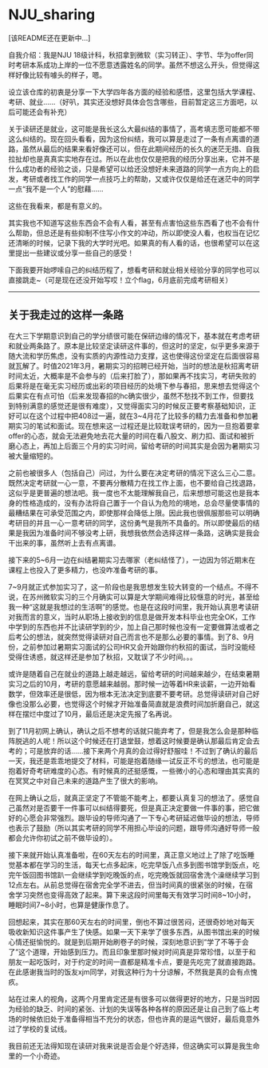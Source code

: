 # NJU_sharing
[该README还在更新中...]

自我介绍：我是NJU 18级计科，秋招拿到微软（实习转正）、字节、华为offer同时考研本系成功上岸的一位不愿意透露姓名的同学。虽然不想这么开头，但觉得这样好像比较有噱头的样子，嗯。


设立该仓库的初衷是分享一下大学四年各方面的经验和感悟，这里包括大学课程、考研、就业......（好叭，其实还没想好具体会包含哪些，目前暂定这三方面吧，以后可能还会有补充）

关于读研还是就业，这可能是我长这么大最纠结的事情了，高考填志愿可能都不带这么纠结的。现在回头看看，因为这份纠结，我可以算是走过了一条有点离谱的道路，虽然从最后的结果来看好像还可以，但在此期间经历的长久的迷茫无措、自我拉扯却也是真真实实地存在过。所以在此也仅仅是把我的经历分享出来，它并不是什么成功者的经验之谈，只是希望可以给还没想好未来道路的同学一点方向上的启发，考研或者找工作的同学一点技巧上的帮助，又或许仅仅是给还在迷茫中的同学一点“我不是一个人”的慰藉......

这些在我看来，都是有意义的。

其实我也不知道写这些东西会不会有人看，甚至有点害怕这些东西看了也不会有什么帮助，但总还是有些抑制不住写小作文的冲动，所以即使没人看，也权当在记忆还清晰的时候，记录下我的大学时光吧。如果真的有人看的话，也很希望可以在这里提出一些建议或分享一些自己的感受！

下面我要开始啰嗦自己的纠结历程了，想看考研和就业相关经验分享的同学也可以直接跳走~（可是现在还没开始写哎！立个flag，6月底前完成考研相关）

---
## 关于我走过的这样一条路
在大三下学期意识到自己的学分绩很可能在保研边缘的情况下，基本就在考虑考研和就业两条路了。原本是比较坚定读研这件事的，但这时的坚定，似乎更多来源于随大流和学历焦虑，没有实质的内源性动力支撑，这也使得这份坚定在后面很容易就瓦解了。时值2021年3月，暑期实习的招聘已经开始，当时的想法是秋招离考研时间太近，大概率是不会参与的（后来打脸了），那如果再不找实习，考研失败的后果将是在毫无实习经历或出彩的项目经历的处境下参与春招，思来想去觉得这个后果实在有点可怕（后来发现春招的hc确实很少，虽然不愁找不到工作，但要找到特别满意的感觉还是很有难度），又觉得面实习的时候反正要考察基础知识，正好可以在这个过程中把408过一遍，就在3~4月花了比较多的精力去准备和参加暑期实习的笔试和面试。现在想来这一过程还是比较耽误考研的，因为一旦抱着要拿offer的心态，就会无法避免地去花大量的时间在看八股文、刷力扣、面试和被折磨心态上，再加上后面三个月的实习时间，留给考研的时间其实是会因为暑期实习被大量缩短的。

之前也被很多人（包括自己）问过，为什么要在决定考研的情况下这么三心二意。既然决定考研就一心一意，不要再分散精力在找工作上面，也不要给自己找退路，这似乎是更普遍的想法吧。我一度也不太能理解我自己，后来想想可能这也是我本身的性格造成的，没有办法将自己置于一个自认为危险的境地，总会尽量使事情的最糟结果在可承受范围之内，即使那样会降低上限。因此我也很佩服那些可以明确考研目的并且一心一意考研的同学，这份勇气是我所不具备的。所以即使最后的结果是我因为准备时间不够没考上研，我想我依然会选择这样一条路，这确实是我会干出来的事，虽然听上去有点离谱。

接下来的5~6月一边在纠结暑期实习去哪家（老纠结怪了），一边因为邻近期末在课程上也投入了更多精力，也没咋准备考研的事。

7~9月就正式参加实习了，这一阶段也是我思想发生较大转变的一个结点。不得不说，在苏州微软实习的三个月确实可以算是大学期间难得比较惬意的时光，甚至给我一种“这就是我想过的生活啊”的感觉。也是在这段时间里，我开始认真思考读研对我而言的意义，当时从职场上接收到的信息是做开发本科毕业也完全OK，工作中学到的东西也并不比读研学到的少，加上自己那时候也没有一定要做算法或者之后考公的想法，就突然觉得读研对自己而言也不是那么必要的事情。到了8、9月份，之前参加过暑期实习面试的公司HR又会开始跟你约秋招的面试，当时没能经受得住诱惑，就这样还是参加了秋招，又耽误了不少时间。。。

或许是随着自己在就业的道路上越走越远，留给考研的时间越来越少，在结束暑期实习之后的10月，考研的意愿越来越弱。那时候一边等着HR来谈薪，一边开始看数学，但效率还是很低，因为根本无法决定到底要不要考研。总觉得读研对自己好像也没那么必要，也觉得这个时候才开始准备简直就是浪费时间加折磨自己，就这样在摆烂中度过了10月，最后还是决定先报了名再说。

到了11月初网上确认，确认之后不想考的话就只能弃考了，但是我怎么会是那种临阵脱逃的人呢！所以这个时候还在打退堂鼓，想着这时候要是确认那最后肯定会去考的；可是放弃的话......接下来两个月真的会过得好舒服哇！不过到了确认的最后一天，我还是乖乖地提交了材料，可能是抱着随缘一试反正不亏的想法，也可能是抱着好奇考研难度的心态。有时候真的还挺感慨，一些微小的心态和理由其实真的在冥冥之中对自己未来的道路产生了很大的影响。

在网上确认之后，就真正坚定了不管能不能考上，都要认真复习的想法了。感觉自己虽然对是否要干一件事可以纠结得要死，但是真正决定要做一件事的事，把它做好的心愿会非常强烈。跟毕设的导师沟通了一下专心考研延迟做毕设的想法，导师也表示了鼓励（所以其实考研的同学不用担心毕设的问题，跟导师沟通好导师一般都会允许你初试之前不做毕设的）。

接下来就开始认真准备啦，在60天左右的时间里，真正意义地过上了除了吃饭睡觉基本都在学习的生活，每天七点多起床，吃完早饭八点多到图书馆学到饭点，吃完午饭回图书馆趴一会继续学到吃晚饭的点，吃完晚饭就回宿舍洗个澡继续学习到12点左右。从前总觉得在宿舍完全学不进去，但当时间真的很紧张的时候，在宿舍学习突然也变得高效了起来。算下来这段时间里每天有效学习时间8~10小时，睡眠时间7~8小时，也算是健康作息了。

回想起来，其实在那60天左右的时间里，倒也不算过很苦闷，还很奇妙地对每天吸收新知识这件事产生了快感。如果一天下来学了很多东西，从图书馆出来的时候心情还挺愉悦的。就是到后期开始刷卷子的时候，深刻地意识到“学了不等于会了”这个道理，开始感到压力。而且印象里那时候对时间真是异常珍惜，以至于和朋友一起吃饭时，对于约定的时间一直都是精准卡点，要是先吃完了就直接跑路。在此感谢我当时的饭友xjm同学，对我这种行为十分谅解，不然我是真的会有点愧疚。

站在过来人的视角，这两个月里肯定还是有很多可以做得更好的地方，只是当时因为经验的缺乏、时间的紧张、计划的失误等各种各样的原因还是让自己到了临上考场的时候依旧处于准备得相当不充分的状态，但也许真的是运气很好，最后竟意外过了学校的复试线。

我目前还无法得知现在读研对我来说是否会是个好选择，但这确实可以算是我生命里的一个小奇迹。